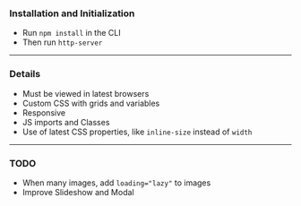### Installation and Initialization
* Run `npm install` in the CLI
* Then run `http-server`

---

### Details
* Must be viewed in latest browsers
* Custom CSS with grids and variables
* Responsive
* JS imports and Classes
* Use of latest CSS properties, like `inline-size` instead of `width`

---

### TODO
* When many images, add `loading="lazy"` to images
* Improve Slideshow and Modal
